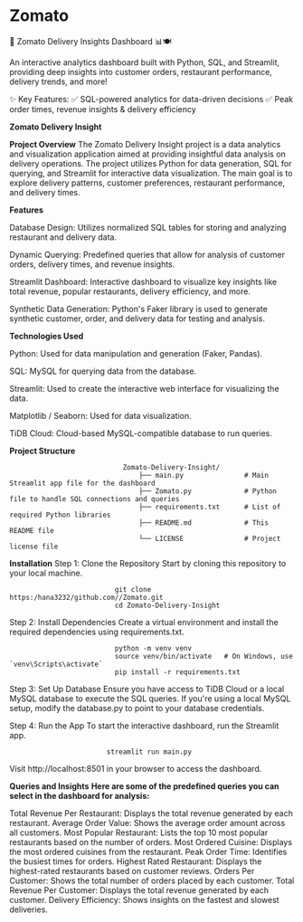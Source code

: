 # Zomato
🚀 Zomato Delivery Insights Dashboard 📊🍽️ 

An interactive analytics dashboard built with Python, SQL, and Streamlit, providing deep insights into customer orders, restaurant performance, delivery trends, and more! 

✨ Key Features: 
   ✅ SQL-powered analytics for data-driven decisions 
   ✅ Peak order times, revenue insights &amp; delivery efficiency
   
**Zomato Delivery Insight**

**Project Overview**
The Zomato Delivery Insight project is a data analytics and visualization application aimed at providing insightful data analysis on delivery operations. The project utilizes Python for data generation, SQL for querying, and Streamlit for interactive data visualization. The main goal is to explore delivery patterns, customer preferences, restaurant performance, and delivery times.

**Features**

Database Design: Utilizes normalized SQL tables for storing and analyzing restaurant and delivery data.

Dynamic Querying: Predefined queries that allow for analysis of customer orders, delivery times, and revenue insights.

Streamlit Dashboard: Interactive dashboard to visualize key insights like total revenue, popular restaurants, delivery efficiency, and more.

Synthetic Data Generation: Python's Faker library is used to generate synthetic customer, order, and delivery data for testing and analysis.

**Technologies Used**

Python: Used for data manipulation and generation (Faker, Pandas).

SQL: MySQL for querying data from the database.

Streamlit: Used to create the interactive web interface for visualizing the data.

Matplotlib / Seaborn: Used for data visualization.

TiDB Cloud: Cloud-based MySQL-compatible database to run queries.

**Project Structure**


                                Zomato-Delivery-Insight/
                                    ├── main.py               # Main Streamlit app file for the dashboard
                                    ├── Zomato.py             # Python file to handle SQL connections and queries
                                    ├── requirements.txt      # List of required Python libraries
                                    ├── README.md             # This README file
                                    └── LICENSE               # Project license file

                                    
**Installation**
Step 1: Clone the Repository
Start by cloning this repository to your local machine.


                              git clone https:/hana3232/github.com//Zomato.git
                              cd Zomato-Delivery-Insight
Step 2: Install Dependencies
Create a virtual environment and install the required dependencies using requirements.txt.


                              python -m venv venv
                              source venv/bin/activate   # On Windows, use `venv\Scripts\activate`
                              pip install -r requirements.txt
Step 3: Set Up Database
Ensure you have access to TiDB Cloud or a local MySQL database to execute the SQL queries. If you're using a local MySQL setup, modify the database.py to point to your database credentials.

Step 4: Run the App
To start the interactive dashboard, run the Streamlit app.


                            streamlit run main.py
Visit http://localhost:8501 in your browser to access the dashboard.



**Queries and Insights**
**Here are some of the predefined queries you can select in the dashboard for analysis:**


Total Revenue Per Restaurant: Displays the total revenue generated by each restaurant.
Average Order Value: Shows the average order amount across all customers.
Most Popular Restaurant: Lists the top 10 most popular restaurants based on the number of orders.
Most Ordered Cuisine: Displays the most ordered cuisines from the restaurant.
Peak Order Time: Identifies the busiest times for orders.
Highest Rated Restaurant: Displays the highest-rated restaurants based on customer reviews.
Orders Per Customer: Shows the total number of orders placed by each customer.
Total Revenue Per Customer: Displays the total revenue generated by each customer.
Delivery Efficiency: Shows insights on the fastest and slowest deliveries.
